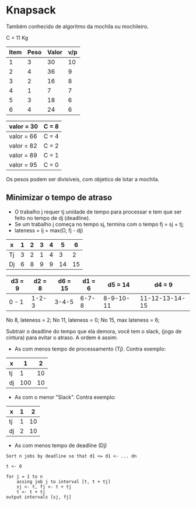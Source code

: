 # Knapsack

Também conhecido de algoritmo da mochila ou mochileiro. </br>

C = 11 Kg

| Item | Peso | Valor | v/p|
| ----|-----|---------|-|
| 1 | 3 | 30 | 10 |
| 2 | 4 | 36 | 9 |
| 3 | 2 | 16 | 8 |
| 4 | 1 | 7 |  7 |
| 5 | 3 | 18 | 6 |
| 6 | 4 | 24 | 6 |

| valor = 30 | C = 8 |
| ---------- | ----- |
|valor = 66 |C = 4 |
|valor = 82 | C = 2|
|valor = 89 |C = 1 |
|valor = 95 | C = 0|

Os pesos podem ser divisíveis, com objetico de lotar a mochila.

## Minimizar o tempo de atraso

- O trabalho j requer tj unidade de tempo para processar e tem que ser feito no tempo de dj (deadline).
- Se um trabalho j começa no tempo sj, termina com o tempo fj = sj + tj;
- lateness = lj = max(O, fj - dj)

| x | 1 | 2 | 3 | 4 | 5 | 6 |
|---|---|--|---|----|---|---|
|Tj| 3 | 2 | 1 | 4 | 3 | 2  |
|Dj| 6 | 8 | 9 | 9| 14 | 15 |


| d3 = 9 | d2 = 8 | d6 = 15 | d1 = 6 | d5 = 14 | d4 = 9 |
| ------- |-------|---------|--------|---------|--------|
| 0 - 1| 1-2-3 | 3-4-5 | 6-7-8 | 8-9-10-11| 11-12-13-14-15|

No 8, lateness = 2; No 11, lateness = 0; No 15, max lateness = 6; </br>

Subtrair o deadline do tempo que ela demora, você tem o slack, (jogo de cintura) para evitar o atraso. A ordem é assim:

- As com menos tempo de processamento (Tj). Contra exemplo:

| x | 1 | 2 |
|---|---|---|
| tj | 1 | 10 |
| dj | 100  |  10 |

- As com o menor "Slack". Contra exemplo:

| x | 1 | 2 |
|---|---|---|
| tj | 1 | 10 |
| dj | 2  |  10 |

- As com menos tempo de deadline (Dj)

```
Sort n jobs by deadline so that d1 <= d1 <- ... dn

t <- 0

for j = 1 to n
    assing job j to interval [t, t + tj]
    sj <- t, fj <- t + tj
    t <- t + tj
output intervals [sj, fj]
```

